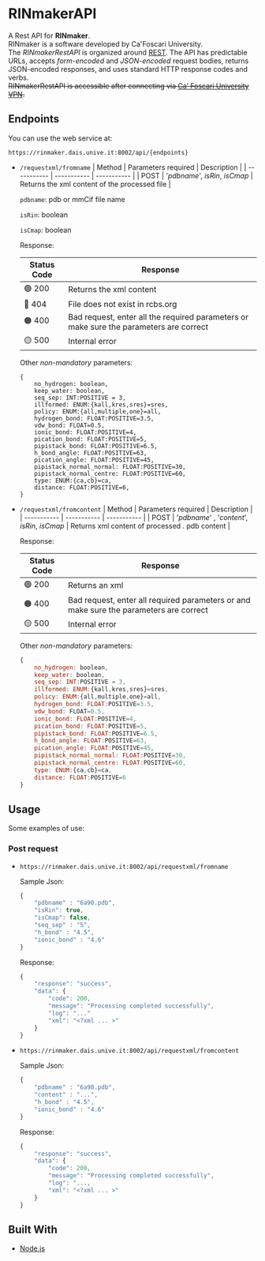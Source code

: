 # RINmakerAPI

A Rest API for **RINmaker**.\
RINmaker is a software developed by Ca'Foscari University.\
The *RINmakerRestAPI* is organized around [REST](https://en.wikipedia.org/wiki/Representational_state_transfer). The API has predictable URLs, accepts *form-encoded* and *JSON-encoded* request bodies, returns JSON-encoded responses, and uses standard HTTP response codes and verbs.\
~~RINmakerRestAPI is accessible after connecting via [Ca’ Foscari University VPN](https://www.unive.it/pag/41366/).~~ 

## Endpoints
You can use the web service at:
```
https://rinmaker.dais.unive.it:8002/api/{endpoints}
```

- `/requestxml/fromname`
  | Method     | Parameters required | Description | 
  | ----------- | ----------- | ----------- | 
  | POST | '*pdbname*', *isRin*, *isCmap* | Returns the xml content of the processed file |
  
  `pdbname`: pdb or mmCif file name
  
  `isRin`: boolean
  
  `isCmap`: boolean

  Response:

  | Status Code | Response |
  | ----------- |----------- |
  | 🟢 200 | Returns the xml content |
  | 🔴 404 | File does not exist in rcbs.org |
  | 🟠 400 | Bad request, enter all the required parameters or make sure the parameters are correct |
  | 🟡 500 | Internal error |

  Other *non-mandatory* parameters:
  ```
  {
      no_hydrogen: boolean,
      keep_water: boolean,
      seq_sep: INT:POSITIVE = 3,
      illformed: ENUM:{kall,kres,sres}=sres,
      policy: ENUM:{all,multiple,one}=all,
      hydrogen_bond: FLOAT:POSITIVE=3.5,
      vdw_bond: FLOAT=0.5,
      ionic_bond: FLOAT:POSITIVE=4,
      pication_bond: FLOAT:POSITIVE=5,
      pipistack_bond: FLOAT:POSITIVE=6.5,
      h_bond_angle: FLOAT:POSITIVE=63,
      pication_angle: FLOAT:POSITIVE=45,
      pipistack_normal_normal: FLOAT:POSITIVE=30,
      pipistack_normal_centre: FLOAT:POSITIVE=60,
      type: ENUM:{ca,cb}=ca,
      distance: FLOAT:POSITIVE=6,
  }
  ```

- `/requestxml/fromcontent`
  | Method     | Parameters required | Description | 
  | ----------- | ----------- | ----------- | 
  | POST | '*pdbname*' , '*content*', *isRin*, *isCmap* | Returns xml content of processed . pdb content |
  

  Response:

  | Status Code | Response |
  | ----------- |----------- |
  | 🟢 200 | Returns an xml |
  | 🟠 400 | Bad request, enter all required parameters or and make sure the parameters are correct |
  | 🟡 500 | Internal error |

  Other *non-mandatory* parameters:
  ```JavaScript
  {
      no_hydrogen: boolean,
      keep_water: boolean,
      seq_sep: INT:POSITIVE = 3,
      illformed: ENUM:{kall,kres,sres}=sres,
      policy: ENUM:{all,multiple,one}=all,
      hydrogen_bond: FLOAT:POSITIVE=3.5,
      vdw_bond: FLOAT=0.5,
      ionic_bond: FLOAT:POSITIVE=4,
      pication_bond: FLOAT:POSITIVE=5,
      pipistack_bond: FLOAT:POSITIVE=6.5,
      h_bond_angle: FLOAT:POSITIVE=63,
      pication_angle: FLOAT:POSITIVE=45,
      pipistack_normal_normal: FLOAT:POSITIVE=30,
      pipistack_normal_centre: FLOAT:POSITIVE=60,
      type: ENUM:{ca,cb}=ca,
      distance:	FLOAT:POSITIVE=6
  }
  ```
  
## Usage
Some examples of use:
### Post request
  
 - `https://rinmaker.dais.unive.it:8002/api/requestxml/fromname`
 
    Sample Json:
    ```JavaScript
    {
        "pdbname" : "6a90.pdb",
        "isRin": true,
        "isCmap": false,
        "seq_sep" : "5",
        "h_bond" : "4.5",
        "ionic_bond" : "4.6"
    }

    ```
    Response:
    ```JavaScript
    {
        "response": "success",
        "data": {
            "code": 200,
            "message": "Processing completed successfully",
            "log": "..."
            "xml": "<?xml ... >"
        }
    }
    ```
  
 - `https://rinmaker.dais.unive.it:8002/api/requestxml/fromcontent`
  
    Sample Json:
    ```JavaScript
    {
        "pdbname" : "6a90.pdb",
        "content" : "...",
        "h_bond" : "4.5",
        "ionic_bond" : "4.6"
    }
    ```
    Response:
    ```JavaScript
    {
        "response": "success",
        "data": {
            "code": 200,
            "message": "Processing completed successfully",
            "log": "...,
            "xml": "<?xml ... >"
        }
    }
    ```

## Built With
* [Node.js](https://nodejs.org/it/) 
 
